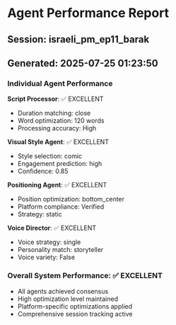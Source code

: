 # Agent Performance Report

## Session: israeli_pm_ep11_barak
## Generated: 2025-07-25 01:23:50

### Individual Agent Performance

**Script Processor**: ✅ EXCELLENT
- Duration matching: close
- Word optimization: 120 words
- Processing accuracy: High

**Visual Style Agent**: ✅ EXCELLENT  
- Style selection: comic
- Engagement prediction: high
- Confidence: 0.85

**Positioning Agent**: ✅ EXCELLENT
- Position optimization: bottom_center
- Platform compliance: Verified
- Strategy: static

**Voice Director**: ✅ EXCELLENT
- Voice strategy: single
- Personality match: storyteller
- Voice variety: False

### Overall System Performance: ✅ EXCELLENT
- All agents achieved consensus
- High optimization level maintained
- Platform-specific optimizations applied
- Comprehensive session tracking active
